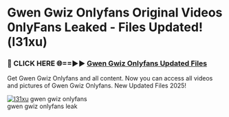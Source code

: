 # Gwen Gwiz Onlyfans Original Videos 0nlyFans Leaked - Files Updated! (l31xu)

<h3>🔴 CLICK HERE 🌐==►► <a href="https://tinyurl.com/2jnfzry5" rel="nofollow">Gwen Gwiz Onlyfans Updated Files</a></h3>

Get Gwen Gwiz Onlyfans and all content. Now you can access all videos and pictures of Gwen Gwiz Onlyfans. New Updated Files 2025!

[![l31xu](https://i.imgur.com/GyGTBgg.gif)](https://tinyurl.com/2jnfzry5)
gwen gwiz onlyfans<br>
gwen gwiz onlyfans leak
